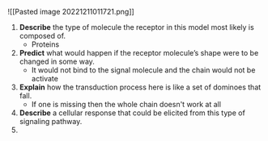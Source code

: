 ![[Pasted image 20221211011721.png]]
1. **Describe** the type of molecule the receptor in this model most likely is composed of.
	- Proteins
2. **Predict** what would happen if the receptor molecule’s shape were to be changed in some way.
	- It would not bind to the signal molecule and the chain would not be activate
3. **Explain** how the transduction process here is like a set of dominoes that fall.
	- If one is missing then the whole chain doesn't work at all
4. **Describe** a cellular response that could be elicited from this type of signaling pathway.
5. 